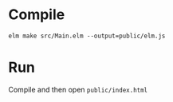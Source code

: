 # Compile

    elm make src/Main.elm --output=public/elm.js

# Run

Compile and then open `public/index.html`
